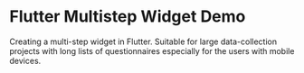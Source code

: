 # Flutter Multistep Widget Demo

Creating a multi-step widget in Flutter. Suitable for large data-collection projects with long lists of questionnaires especially for the users with mobile devices.
